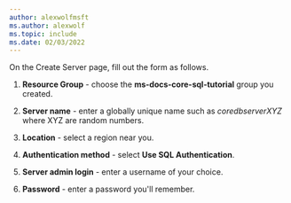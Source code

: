 ```yaml
---
author: alexwolfmsft
ms.author: alexwolf
ms.topic: include
ms.date: 02/03/2022
---
```


On the Create Server page, fill out the form as follows.
1. **Resource Group** - choose the **ms-docs-core-sql-tutorial** group you created.

1. **Server name** - enter a globally unique name such as *coredbserverXYZ* where XYZ are random numbers.

1. **Location** - select a region near you.

1. **Authentication method** - select **Use SQL Authentication**.

1. **Server admin login** - enter a username of your choice.

1. **Password** - enter a password you'll remember.
